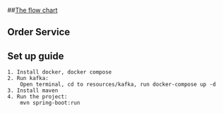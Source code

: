##[The flow chart](https://app.diagrams.net/?lightbox=1&highlight=0000ff&edit=_blank&layers=1&nav=1&title=gpx_track_online#RzZfbctowEIafxpfp%2BAxcEkia6aRTWqZTkpuObG9sNbLlkcWpT18Jy0a2QkNTmMAN3l8Hr779JYHlTfLNR4bK7DNNgFiunWwsb2q5rmuHofiSyrZWHMcb1krKcKK0vTDHv0GJtlKXOIGq05FTSjguu2JMiwJi3tEQY3Td7fZESfetJUrBEOYxIqb6Ayc8a5Zh2%2FuGO8Bppl49DFRDhOLnlNFlod5nud7T7lM356iZS%2FWvMpTQtSZ5N5Y3YZTy%2BinfTIBIuA22etztgdY2bwYFP2bAYPrr8Q6538af4p8j%2F2o9%2Ffr8cOXWs6wQWSoe3ytgKmG%2BbSCJ3Ev5uMzJOOaUWd71ChjHAuM9ioDMaIU5poXoElHOaa51GBOcygZOS6FmPCcicMQjXXKCC5i0hbWFqPIRY2FzcKFOi0%2F4EmgOnG1FFzWgKVDjSE%2FF6315GynTChsqDSlDpe3Ee6jiQXH9B8a%2BwfiW0YKDME6fs0YnQVUGiaKyzjCHqkSx7LcWO%2FE0pFpvNqh8E1W7EXRWwblYBQarKeIoQhUc9GS8FS5KgDWY5l1MGtJIblZI7qNWaLfwl9qLSj8B2oHXQ%2BsGBtrwBbLDc5ENDbLXYvUXYEJ%2FdGkmdByDlQFJgBvL20cakKCqwrGgUXHEuClrQGGD%2BULy%2FBCo6KETTTcK9i7YasEMGBbLkz7XDkpIjNutx11kTZcshtcuAbM%2BGv%2FgL%2FgZEMTxqpvGSzVRb5hRLBJsy9%2BWtin%2FqFfWOn01Sr%2FfehMZh1n%2FQBfFSYEbE%2B0s0i77P1xj3qUnc00hUls0ZpCB5hoZ7m2zi3TfLDTnHeO1E%2FpKXXw199eOpvfynxd2bePab%2FSf7%2FT81z%2Bfzu0%2F7%2BL8d0IvhUd6KXhPLwWDnpfeepaFvbPM9U%2FlJUv%2B%2BGz%2BctTd93%2FsvJs%2F)



## Order Service

## Set up guide
    1. Install docker, docker compose
    2. Run kafka:
        Open terminal, cd to resources/kafka, run docker-compose up -d
    3. Install maven
    4. Run the project:
        mvn spring-boot:run